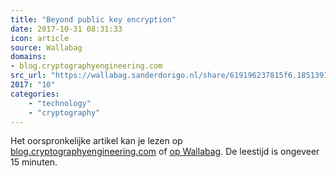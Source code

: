 ```yaml
---
title: "Beyond public key encryption"
date: 2017-10-31 08:31:33
icon: article
source: Wallabag
domains:
- blog.cryptographyengineering.com
src_url: "https://wallabag.sanderdorigo.nl/share/619196237815f6.18513912"
2017: "10"
categories:
    - "technology"
    - "cryptography"
---
```

Het oorspronkelijke artikel kan je lezen op [blog.cryptographyengineering.com](https://blog.cryptographyengineering.com/2017/07/02/beyond-public-key-encryption/) of [op Wallabag](https://wallabag.sanderdorigo.nl/share/619196237815f6.18513912). De leestijd is ongeveer 15 minuten.